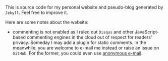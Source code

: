 This is source code for my personal website and pseudo-blog generated by `Jekyll`. Feel free to improve it.

Here are some notes about the website:

* commenting is not enabled as I ruled out `Disqus` and other JavaScript-based commenting engines in the cloud out of respect for readers' privacy. Someday I may add a plugin for static comments. In the meanwhile, you are welcome to e-mail me instead or raise an issue on `GitHub`. For the former, you could even use [anonymous e-mail](https://www.guerrillamail.com/). 
